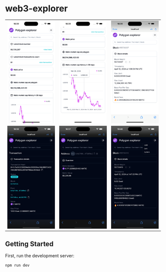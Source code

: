 # web3-explorer

|                                   |                                  |                             |
| :-------------------------------: | :------------------------------: | :-------------------------: |
|    ![home page](./docs/1.png)     | ![home page chart](./docs/2.png) | ![block page](./docs/3.png) |
| ![transaction page](./docs/4.png) |     ![address](./docs/5.png)     | ![block page](./docs/6.png) |

## Getting Started

First, run the development server:

```bash
npm run dev
```

